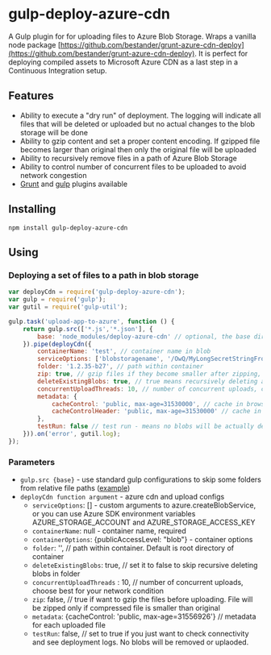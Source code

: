 # gulp-deploy-azure-cdn

A Gulp plugin for for uploading files to Azure Blob Storage.
Wraps a vanilla node package [https://github.com/bestander/grunt-azure-cdn-deploy](https://github.com/bestander/grunt-azure-cdn-deploy).
It is perfect for deploying compiled assets to Microsoft Azure CDN as a last step in a Continuous Integration setup.

## Features

- Ability to execute a "dry run" of deployment. The logging will indicate all files that will be deleted or uploaded but no actual changes to the blob storage will be done
- Ability to gzip content and set a proper content encoding. If gzipped file becomes larger than original then only the original file will be uploaded
- Ability to recursively remove files in a path of Azure Blob Storage
- Ability to control number of concurrent files to be uploaded to avoid network congestion
- [Grunt](https://github.com/bestander/grunt-azure-cdn-deploy) and [gulp](https://github.com/bestander/gulp-deploy-azure-cdn) plugins available

## Installing

```
npm install gulp-deploy-azure-cdn
```


## Using

### Deploying a set of files to a path in blob storage

```javascript
var deployCdn = require('gulp-deploy-azure-cdn');
var gulp = require('gulp');
var gutil = require('gulp-util');

gulp.task('upload-app-to-azure', function () {
    return gulp.src(['*.js','*.json'], {
        base: 'node_modules/deploy-azure-cdn' // optional, the base directory in which the file is located. The relative path of file to this directory is used as the destination path
    }).pipe(deployCdn({
        containerName: 'test', // container name in blob
        serviceOptions: ['blobstoragename', '/OwQ/MyLongSecretStringFromAzureConfigPanel'], // custom arguments to azure.createBlobService
        folder: '1.2.35-b27', // path within container
        zip: true, // gzip files if they become smaller after zipping, content-encoding header will change if file is zipped
        deleteExistingBlobs: true, // true means recursively deleting anything under folder
        concurrentUploadThreads: 10, // number of concurrent uploads, choose best for your network condition
        metadata: {
            cacheControl: 'public, max-age=31530000', // cache in browser
            cacheControlHeader: 'public, max-age=31530000' // cache in azure CDN. As this data does not change, we set it to 1 year
        },
        testRun: false // test run - means no blobs will be actually deleted or uploaded, see log messages for details
    })).on('error', gutil.log);
});
```

### Parameters
- `gulp.src {base}` - use standard gulp configurations to skip some folders from relative file paths ([example](http://stackoverflow.com/questions/21224252/looking-for-way-to-copy-files-in-gulp-and-rename-based-on-parent-directory))
- `deployCdn function argument` - azure cdn and upload configs
  - `serviceOptions`: [] - custom arguments to azure.createBlobService, or you can use Azure SDK environment variables AZURE_STORAGE_ACCOUNT and AZURE_STORAGE_ACCESS_KEY
  - `containerName`: null -  container name, required
  - `containerOptions`: {publicAccessLevel: "blob"} - container options
  - `folder`: '', // path within container. Default is root directory of container
  - `deleteExistingBlobs`: true, // set it to false to skip recursive deleting blobs in folder
  - `concurrentUploadThreads` : 10, // number of concurrent uploads, choose best for your network condition
  - `zip`: false, // true if want to gzip the files before uploading. File will be zipped only if compressed file is smaller than original
  - `metadata`: {cacheControl: 'public, max-age=31556926'} // metadata for each uploaded file
  - `testRun`: false, // set to true if you just want to check connectivity and see deployment logs. No blobs will be removed or uplaoded.




